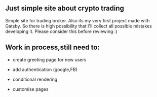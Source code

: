 ## Just simple site about crypto trading

Simple site for trading broker. Also its my very first project made with Gatsby. So there is high possibility that I'll collect all possible mistakes developing it.
Please consider this before reviewing :)

## Work in process,still need to:

- create greeting page for new users

- add authentication (google,FB)

- conditional rendering

- customise pages
